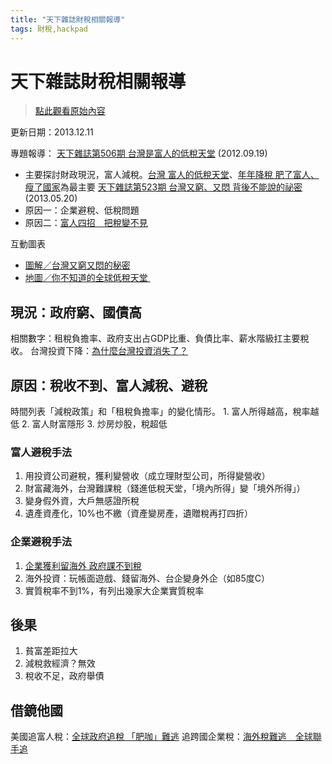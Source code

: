 ```yaml
---
title: "天下雜誌財稅相關報導"
tags: 財稅,hackpad
---
```


# 天下雜誌財稅相關報導

> [點此觀看原始內容](https://g0v.hackpad.tw/9CAVNECCtSM)


更新日期：2013.12.11

專題報導：
[天下雜誌第506期 台灣是富人的低稅天堂](http://www.cw.com.tw/magazine/magazine.action?id=1003) (2012.09.19)
- 主要探討財政現況，富人減稅。[台灣 富人的低稅天堂](http://www.cw.com.tw/article/article.action?id=5043503)、[年年降稅 肥了富人、瘦了國家](http://www.cw.com.tw/article/article.action?id=5043505)為最主要
[天下雜誌第523期 台灣又窮、又悶 背後不能說的祕密](http://www.cw.com.tw/magazine/magazine.action?id=1090) (2013.05.20)
- 原因一：企業避稅、低稅問題
- 原因二：[富人四招　把稅變不見](http://www.cw.com.tw/article/article.action?id=5049474)

互動圖表
- [圖解／台灣又窮又悶的秘密](http://www.cw.com.tw/PicChannelPage/pic_article_cw52301.jsp)
- [地圖／你不知道的全球低稅天堂 ](http://www.cw.com.tw/PicChannelPage/pic_article_cw52302.jsp)

## 現況：政府窮、國債高

相關數字：租稅負擔率、政府支出占GDP比重、負債比率、薪水階級扛主要稅收。
台灣投資下降：[為什麼台灣投資消失了？](http://www.cw.com.tw/article/article.action?id=5049467)

## 原因：稅收不到、富人減稅、避稅

時間列表「減稅政策」和「租稅負擔率」的變化情形。
1\. 富人所得越高，稅率越低
2\. 富人財富隱形
3\. 炒房炒股，稅超低

### 富人避稅手法

1.  用投資公司避稅，獲利變營收（成立理財型公司，所得變營收）
2.  財富藏海外，台灣難課稅（錢進低稅天堂，「境內所得」變「境外所得」）
3.  變身假外資，大戶無感證所稅
4.  遺產資產化，10%也不繳（資產變房產，遺贈稅再打四折）

### 企業避稅手法

1.  [企業獲利留海外 政府課不到稅](http://www.cw.com.tw/article/article.action?id=5043573)
2.  海外投資：玩帳面遊戲、錢留海外、台企變身外企（如85度C）
3.  實質稅率不到1%，有列出幾家大企業實質稅率

## 後果

1.  貧富差距拉大
2.  減稅救經濟？無效
3.  稅收不足，政府舉債

## 借鏡他國

美國追富人稅：[全球政府追稅 「肥咖」難逃](http://www.cw.com.tw/article/article.action?id=5043506)
追跨國企業稅：[海外稅難逃　全球聯手追](http://www.cw.com.tw/article/article.action?id=5049451)


